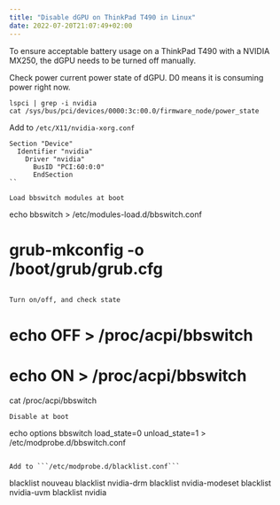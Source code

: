 ```yaml
---
title: "Disable dGPU on ThinkPad T490 in Linux"
date: 2022-07-20T21:07:49+02:00
---
```


To ensure acceptable battery usage on a ThinkPad T490 with a NVIDIA MX250, the dGPU needs to be turned off manually.

Check power current power state of dGPU. D0 means it is consuming power right now.

```
lspci | grep -i nvidia
cat /sys/bus/pci/devices/0000:3c:00.0/firmware_node/power_state
```

Add to ```/etc/X11/nvidia-xorg.conf```

```
Section "Device"
  Identifier "nvidia"
    Driver "nvidia"
      BusID "PCI:60:0:0"
      EndSection
``

Load bbswitch modules at boot
```
echo bbswitch > /etc/modules-load.d/bbswitch.conf
# grub-mkconfig -o /boot/grub/grub.cfg
```

Turn on/off, and check state

```
# echo OFF > /proc/acpi/bbswitch
# echo ON > /proc/acpi/bbswitch 
cat /proc/acpi/bbswitch
```
Disable at boot
```
echo options bbswitch load_state=0 unload_state=1 > /etc/modprobe.d/bbswitch.conf
```

Add to ```/etc/modprobe.d/blacklist.conf```
````
blacklist nouveau
blacklist nvidia-drm
blacklist nvidia-modeset
blacklist nvidia-uvm
blacklist nvidia
